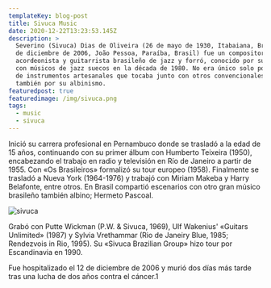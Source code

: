 ```yaml
---
templateKey: blog-post
title: Sivuca Music
date: 2020-12-22T13:23:53.145Z
description: >
  Severino (Sivuca) Dias de Oliveira (26 de mayo de 1930, Itabaiana, Brasil - 14
  de diciembre de 2006, João Pessoa, Paraíba, Brasil) fue un compositor,
  acordeonista y guitarrista brasileño de jazz y forró, conocido por su trabajo
  con músicos de jazz suecos en la década de 1980. No era único solo por el uso
  de instrumentos artesanales que tocaba junto con otros convencionales, sino
  también por su albinismo.
featuredpost: true
featuredimage: /img/sivuca.png
tags:
  - music
  - sivuca
---
```

Inició su carrera profesional en Pernambuco donde se trasladó a la edad de 15 años, continuando con su primer álbum con Humberto Teixeira (1950), encabezando el trabajo en radio y televisión en Río de Janeiro a partir de 1955. Con «Os Brasileiros» formalizó su tour europeo (1958). Finalmente se trasladó a Nueva York (1964-1976) y trabajó con Miriam Makeba y Harry Belafonte, entre otros. En Brasil compartió escenarios con otro gran músico brasileño también albino; Hermeto Pascoal.



![sivuca](/img/sivuca.png "sivuca")

Grabó con Putte Wickman (P.W. & Sivuca, 1969), Ulf Wakenius' «Guitars Unlimited» (1987) y Sylvia Vrethammar (Rio de Janeiry Blue, 1985; Rendezvois in Rio, 1995). Su «Sivuca Brazilian Group» hizo tour por Escandinavia en 1990.

Fue hospitalizado el 12 de diciembre de 2006 y murió dos días más tarde tras una lucha de dos años contra el cáncer.1​